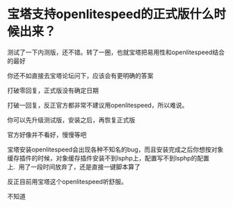 # 宝塔支持openlitespeed的正式版什么时候出来？


测试了一下内测版，还不错。转了一圈，也就宝塔把易用性和openlitespeed结合的最好

你还不如直接去宝塔论坛问下，应该会有更明确的答案

打破零回复，正式版没有确定日期

打破一回复，反正官方都非常不建议用openlitespeed，所以难说。

你可以先升级测试版，安装之后，再恢复正式版

官方好像并不看好，慢慢等吧<img id="aimg_EXxFJ" onclick="zoom(this, this.src, 0, 0, 0)" class="zoom" src="https://cdn.jsdelivr.net/gh/hishis/forum-master/public/images/patch.gif" onmouseover="img_onmouseoverfunc(this)" onload="thumbImg(this)" border="0" alt="" />

宝塔安装openlitespeed会出现各种不知名的bug，而且安装完成之后你想按对象缓存插件的时候，对象缓存插件安装不到lsphp上，配置写不到lsphp的配置上.&nbsp;&nbsp;用了一段时间放弃了，还是直接一键脚本算了

反正目前用宝塔这个openlitespeed听舒服。

不知道
